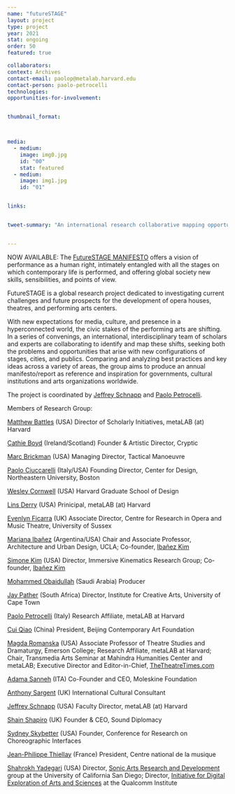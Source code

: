 ```yaml
---
name: "futureSTAGE"
layout: project
type: project
year: 2021
stat: ongoing
order: 50
featured: true

collaborators:
context: Archives
contact-email: paolop@metalab.harvard.edu
contact-person: paolo-petrocelli
technologies:
opportunities-for-involvement:


thumbnail_format:



media:
  - medium:
    image: img0.jpg
    id: "00"
    stat: featured
  - medium:
    image: img1.jpg
    id: "01"


links:


tweet-summary: "An international research collaborative mapping opportunities for performance spaces in a hyperconnected world"


---
```

NOW AVAILABLE: The [FutureSTAGE MANIFESTO](https://drive.google.com/file/d/1QRtyIAaB4rcdI8YJGUojgNBvjVTt9NEN/view?usp=sharing) offers a vision of performance as a human right, intimately entangled with all the stages on which contemporary life is performed, and offering global society new skills, sensibilities, and points of view.

FutureSTAGE is a global research project dedicated to investigating current challenges and future prospects for the development of opera houses, theatres, and performing arts centers.

With new expectations for media, culture, and presence in a hyperconnected world, the civic stakes of the performing arts are shifting. In a series of convenings, an international, interdisciplinary team of scholars and experts are collaborating to identify and map these shifts, seeking both the problems and opportunities that arise with new configurations of stages, cities, and publics. Comparing and analyzing best practices and key ideas across a variety of areas, the group aims to produce an annual manifesto/report as reference and inspiration for governments, cultural institutions and arts organizations worldwide.

The project is coordinated by [Jeffrey Schnapp](https://metalabharvard.github.io/people/jeffrey)  and [Paolo Petrocelli](https://metalabharvard.github.io/people/paolo-petrocelli). 


Members of Research Group:

[Matthew Battles](https://metalabharvard.github.io/people/matthew) (USA)
Director of Scholarly Initiatives, metaLAB (at) Harvard

[Cathie Boyd](https://www.cryptic.org.uk/who-we-are/) (Ireland/Scotland)
Founder & Artistic Director, Cryptic

[Marc Brickman](https://www.tactman.com/) (USA)
Managing Director, Tactical Manoeuvre
 

[Paolo Ciuccarelli](https://camd.northeastern.edu/faculty/paolo-ciuccarelli/) (Italy/USA)
Founding Director, Center for Design, Northeastern University, Boston

[Wesley Cornwell](http://wfcornwell.com/) (USA)
Harvard Graduate School of Design

[Lins Derry](https://www.linsderry.com/) (USA)
Prinicipal, metaLAB (at) Harvard
 
[Evenlyn Ficarra](http://www.sussex.ac.uk/cromt/) (UK)
Associate Director, Centre for Research in Opera and Music Theatre, University of Sussex

[Mariana Ibañez](https://sap.mit.edu/) (Argentina/USA)
Chair and Associate Professor, Architecture and Urban Design, UCLA; Co-founder, [Ibañez Kim](https://www.ibanezkim.com/)
   
[Simone Kim](https://www.immersivekinematics.com/) (USA)
Director, Immersive Kinematics Research Group; Co-founder, [Ibañez Kim](https://www.ibanezkim.com/) 

[Mohammed Obaidullah](https://www.linkedin.com/in/mohaobaid/) (Saudi Arabia)
Producer 

[Jay Pather](http://www.ica.uct.ac.za/) (South Africa)
Director, Institute for Creative Arts, University of Cape Town 

[Paolo Petrocelli](https://www.paolopetrocelli.com/) (Italy)
Research Affiliate, metaLAB at Harvard 

[Cui Qiao](https://bcaf.org.cn/Homepage) (China)
President, Beijing Contemporary Art Foundation 

[Magda Romanska](http://magdaromanska.com) (USA)
Associate Professor of Theatre Studies and Dramaturgy, Emerson College; 
Research Affiliate, metaLAB at Harvard; 
Chair, Transmedia Arts Seminar at Mahindra Humanities Center and metaLAB; 
Executive Director and Editor-in-Chief, [TheTheatreTimes.com](https://thetheatretimes.com)   

[Adama Sanneh](https://moleskinefoundation.org/people/adama-sanneh/) (ITA)
Co-Founder and CEO, Moleskine Foundation 

[Anthony Sargent](https://uk.linkedin.com/in/anthony-sargent-cbe-a04ab82) (UK)
International Cultural Consultant

[Jeffrey Schnapp](https://jeffreyschnapp.com/) (USA)
Faculty Director, metaLAB (at) Harvard

[Shain Shapiro](https://www.sounddiplomacy.com/) (UK)
Founder & CEO, Sound Diplomacy 

[Sydney Skybetter](https://www.skybetter.org) (USA) 
Founder, Conference for Research on Choreographic Interfaces 

[Jean-Philippe Thiellay](http://www.cnv.fr/) (France)
President, Centre national de la musique 

[Shahrokh Yadegari](https://sonicarts.ucsd.edu/people/shahrokh.html) (USA)
Director, [Sonic Arts Research and Development](https://sonicarts.ucsd.edu/) group at the University of California San Diego; Director, [Initiative for Digital Exploration of Arts and Sciences](http://ideas.calit2.net/) at the Qualcomm Institute 








